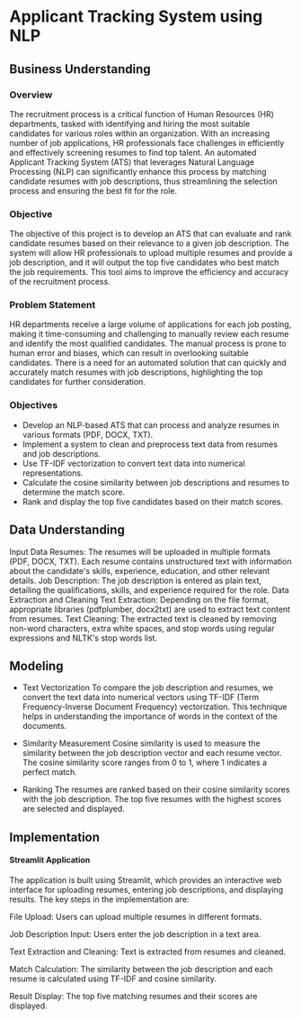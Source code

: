 # Applicant Tracking System using NLP

## Business Understanding

### Overview

The recruitment process is a critical function of Human Resources (HR) departments, tasked with identifying and hiring the most suitable candidates for various roles within an organization. With an increasing number of job applications, HR professionals face challenges in efficiently and effectively screening resumes to find top talent. An automated Applicant Tracking System (ATS) that leverages Natural Language Processing (NLP) can significantly enhance this process by matching candidate resumes with job descriptions, thus streamlining the selection process and ensuring the best fit for the role.

### Objective

The objective of this project is to develop an ATS that can evaluate and rank candidate resumes based on their relevance to a given job description. The system will allow HR professionals to upload multiple resumes and provide a job description, and it will output the top five candidates who best match the job requirements. This tool aims to improve the efficiency and accuracy of the recruitment process.

### Problem Statement

HR departments receive a large volume of applications for each job posting, making it time-consuming and challenging to manually review each resume and identify the most qualified candidates. The manual process is prone to human error and biases, which can result in overlooking suitable candidates. There is a need for an automated solution that can quickly and accurately match resumes with job descriptions, highlighting the top candidates for further consideration.

### Objectives

- Develop an NLP-based ATS that can process and analyze resumes in various formats (PDF, DOCX, TXT).
- Implement a system to clean and preprocess text data from resumes and job descriptions.
- Use TF-IDF vectorization to convert text data into numerical representations.
- Calculate the cosine similarity between job descriptions and resumes to determine the match score.
- Rank and display the top five candidates based on their match scores.

## Data Understanding

Input Data
Resumes: The resumes will be uploaded in multiple formats (PDF, DOCX, TXT). Each resume contains unstructured text with information about the candidate's skills, experience, education, and other relevant details.
Job Description: The job description is entered as plain text, detailing the qualifications, skills, and experience required for the role.
Data Extraction and Cleaning
Text Extraction: Depending on the file format, appropriate libraries (pdfplumber, docx2txt) are used to extract text content from resumes.
Text Cleaning: The extracted text is cleaned by removing non-word characters, extra white spaces, and stop words using regular expressions and NLTK's stop words list.

## Modeling

- Text Vectorization
  To compare the job description and resumes, we convert the text data into numerical vectors using TF-IDF (Term Frequency-Inverse Document Frequency) vectorization. This technique helps in understanding the importance of words in the context of the documents.

- Similarity Measurement
Cosine similarity is used to measure the similarity between the job description vector and each resume vector. The cosine similarity score ranges from 0 to 1, where 1 indicates a perfect match.

- Ranking
  The resumes are ranked based on their cosine similarity scores with the job description. The top five resumes with the highest scores are selected and displayed.

## Implementation

#### Streamlit Application

The application is built using Streamlit, which provides an interactive web interface for uploading resumes, entering job descriptions, and displaying results. The key steps in the implementation are:

File Upload: Users can upload multiple resumes in different formats.

Job Description Input: Users enter the job description in a text area.

Text Extraction and Cleaning: Text is extracted from resumes and cleaned.

Match Calculation: The similarity between the job description and each resume is calculated using TF-IDF and cosine similarity.

Result Display: The top five matching resumes and their scores are displayed.
